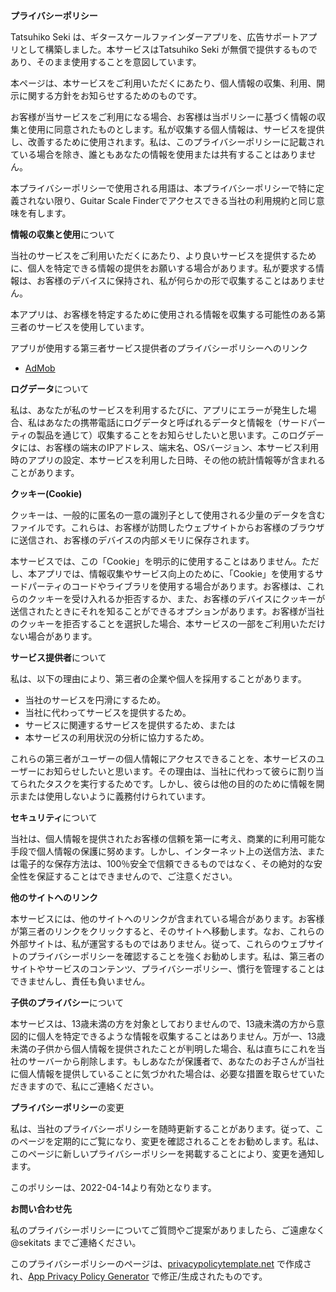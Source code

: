 **プライバシーポリシー**

Tatsuhiko Seki は、ギタースケールファインダーアプリを、広告サポートアプリとして構築しました。本サービスはTatsuhiko Seki が無償で提供するものであり、そのまま使用することを意図しています。

本ページは、本サービスをご利用いただくにあたり、個人情報の収集、利用、開示に関する方針をお知らせするためのものです。

お客様が当サービスをご利用になる場合、お客様は当ポリシーに基づく情報の収集と使用に同意されたものとします。私が収集する個人情報は、サービスを提供し、改善するために使用されます。私は、このプライバシーポリシーに記載されている場合を除き、誰ともあなたの情報を使用または共有することはありません。

本プライバシーポリシーで使用される用語は、本プライバシーポリシーで特に定義されない限り、Guitar Scale Finderでアクセスできる当社の利用規約と同じ意味を有します。

**情報の収集と使用**について

当社のサービスをご利用いただくにあたり、より良いサービスを提供するために、個人を特定できる情報の提供をお願いする場合があります。私が要求する情報は、お客様のデバイスに保持され、私が何らかの形で収集することはありません。

本アプリは、お客様を特定するために使用される情報を収集する可能性のある第三者のサービスを使用しています。

アプリが使用する第三者サービス提供者のプライバシーポリシーへのリンク

* [AdMob](https://support.google.com/admob/answer/6128543?hl=en)

**ログデータ**について

私は、あなたが私のサービスを利用するたびに、アプリにエラーが発生した場合、私はあなたの携帯電話にログデータと呼ばれるデータと情報を（サードパーティの製品を通じて）収集することをお知らせしたいと思います。このログデータには、お客様の端末のIPアドレス、端末名、OSバージョン、本サービス利用時のアプリの設定、本サービスを利用した日時、その他の統計情報等が含まれることがあります。

**クッキー(Cookie)**

クッキーは、一般的に匿名の一意の識別子として使用される少量のデータを含むファイルです。これらは、お客様が訪問したウェブサイトからお客様のブラウザに送信され、お客様のデバイスの内部メモリに保存されます。

本サービスでは、この「Cookie」を明示的に使用することはありません。ただし、本アプリでは、情報収集やサービス向上のために、「Cookie」を使用するサードパーティのコードやライブラリを使用する場合があります。お客様は、これらのクッキーを受け入れるか拒否するか、また、お客様のデバイスにクッキーが送信されたときにそれを知ることができるオプションがあります。お客様が当社のクッキーを拒否することを選択した場合、本サービスの一部をご利用いただけない場合があります。

**サービス提供者**について

私は、以下の理由により、第三者の企業や個人を採用することがあります。

* 当社のサービスを円滑にするため。
* 当社に代わってサービスを提供するため。
* サービスに関連するサービスを提供するため、または
* 本サービスの利用状況の分析に協力するため。

これらの第三者がユーザーの個人情報にアクセスできることを、本サービスのユーザーにお知らせしたいと思います。その理由は、当社に代わって彼らに割り当てられたタスクを実行するためです。しかし、彼らは他の目的のために情報を開示または使用しないように義務付けられています。

**セキュリティ**について

当社は、個人情報を提供されたお客様の信頼を第一に考え、商業的に利用可能な手段で個人情報の保護に努めます。しかし、インターネット上の送信方法、または電子的な保存方法は、100％安全で信頼できるものではなく、その絶対的な安全性を保証することはできませんので、ご注意ください。

**他のサイトへのリンク**

本サービスには、他のサイトへのリンクが含まれている場合があります。お客様が第三者のリンクをクリックすると、そのサイトへ移動します。なお、これらの外部サイトは、私が運営するものではありません。従って、これらのウェブサイトのプライバシーポリシーを確認することを強くお勧めします。私は、第三者のサイトやサービスのコンテンツ、プライバシーポリシー、慣行を管理することはできませんし、責任も負いません。

**子供のプライバシー**について

本サービスは、13歳未満の方を対象としておりませんので、13歳未満の方から意図的に個人を特定できるような情報を収集することはありません。万が一、13歳未満の子供から個人情報を提供されたことが判明した場合、私は直ちにこれを当社のサーバーから削除します。もしあなたが保護者で、あなたのお子さんが当社に個人情報を提供していることに気づかれた場合は、必要な措置を取らせていただきますので、私にご連絡ください。

**プライバシーポリシー**の変更

私は、当社のプライバシーポリシーを随時更新することがあります。従って、このページを定期的にご覧になり、変更を確認されることをお勧めします。私は、このページに新しいプライバシーポリシーを掲載することにより、変更を通知します。

このポリシーは、2022-04-14より有効となります。

**お問い合わせ先**

私のプライバシーポリシーについてご質問やご提案がありましたら、ご遠慮なく @sekitats までご連絡ください。

このプライバシーポリシーのページは、[privacypolicytemplate.net](https://privacypolicytemplate.net) で作成され、[App Privacy Policy Generator](https://app-privacy-policy-generator.nisrulz.com/) で修正/生成されたものです。
